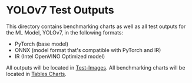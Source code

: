 <h1>YOLOv7 Test Outputs</h1>

This directory contains benchmarking charts as well as all test outputs for the ML Model, YOLOv7, in the following formats:
- PyTorch (base model)
- ONNX (model format that's compatible with PyTorch and IR)
- IR (Intel OpenVINO Optimized model)

All outputs will be located in <a href="https://github.com/AmaanEziz/SignalSense/tree/main/YOLOv7_testOutputs/Test-Images">Test-Images</a>.
All benchmarking charts will be located in <a href="">Tables Charts</a>.
